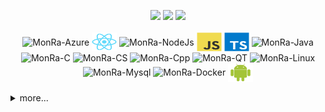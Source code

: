 <!--Hello
<h2><img src="https://emojis.slackmojis.com/emojis/images/1531849430/4246/blob-sunglasses.gif?1531849430" width="30"/> Hi 👋 , I'm MonRá! <img src="https://media.giphy.com/media/12oufCB0MyZ1Go/giphy.gif" width="50"></h2>
-->

<div>
  </p>
  <div align="center">
   <a href="https://www.facebook.com/ramon.chaib" target="_blank"><img src="https://img.shields.io/badge/-Facebook-%230077B5?style=for-the-badge&logo=facebook&logoColor=white" target="_blank"></a> 
  <a href="https://www.instagram.com/monrapps/" target="_blank"><img src="https://img.shields.io/badge/-Instagram-%23E4405F?style=for-the-badge&logo=instagram&logoColor=white" target="_blank"></a>
  <a href="https://www.linkedin.com/in/ramon-chaib-27007635/" target="_blank"><img src="https://img.shields.io/badge/-LinkedIn-%230077B5?style=for-the-badge&logo=linkedin&logoColor=white" target="_blank"></a>   
</div>
  
 <div style="display: inline_block" align="center"><br>
  <img align="center" alt="MonRa-Azure" height="30" width="40" src="https://cdn.jsdelivr.net/gh/devicons/devicon/icons/azure/azure-original.svg">
  <img align="center" alt="MonRa-React" height="30" width="40" src="https://raw.githubusercontent.com/devicons/devicon/master/icons/react/react-original.svg">
  <img align="center" alt="MonRa-NodeJs" height="30" width="40" src="https://cdn.jsdelivr.net/gh/devicons/devicon/icons/nodejs/nodejs-original.svg">
  <img align="center" alt="MonRa-Js" height="30" width="40" src="https://raw.githubusercontent.com/devicons/devicon/master/icons/javascript/javascript-original.svg">     <img align="center" alt="MonRa-Ts" height="30" width="40" src="https://raw.githubusercontent.com/devicons/devicon/master/icons/typescript/typescript-original.svg">
  <img align="center" alt="MonRa-Java" height="30" width="40" src="https://cdn.jsdelivr.net/gh/devicons/devicon/icons/java/java-original.svg">
  <img align="center" alt="MonRa-C" height="30" width="40" src="https://cdn.jsdelivr.net/gh/devicons/devicon/icons/c/c-original.svg">
  <img align="center" alt="MonRa-CS" height="30" width="40" src="https://cdn.jsdelivr.net/gh/devicons/devicon/icons/csharp/csharp-original.svg">
  <img align="center" alt="MonRa-Cpp" height="30" width="40" src="https://cdn.jsdelivr.net/gh/devicons/devicon/icons/cplusplus/cplusplus-original.svg">
  <img align="center" alt="MonRa-QT" height="30" width="40" src="https://cdn.jsdelivr.net/gh/devicons/devicon/icons/qt/qt-original.svg">
  <img align="center" alt="MonRa-Linux" height="30" width="40" src="https://cdn.jsdelivr.net/gh/devicons/devicon/icons/linux/linux-original.svg">
  <img align="center" alt="MonRa-Mysql" height="30" width="40" src="https://cdn.jsdelivr.net/gh/devicons/devicon/icons/mysql/mysql-original.svg">
  <img align="center" alt="MonRa-Docker" height="30" width="40" src="https://cdn.jsdelivr.net/gh/devicons/devicon/icons/docker/docker-original.svg">  
  <img align="center" alt="MonRa-Android" height="30" width="40" src="https://github.com/devicons/devicon/blob/master/icons/android/android-original.svg">
  
</div>
</a>

</br>
<!--
[![github activity graph](https://activity-graph.herokuapp.com/graph?username=monrapps&theme=chartreuse-dark)](https://github.com/monrapps/)
-->
<div>
<details>
      <summary>more...</summary>
      
<!--
### <img src="https://media.giphy.com/media/VgCDAzcKvsR6OM0uWg/giphy.gif" width="50"> A little more about me...  

```javascript
const monra = {
    pronouns: "He" | "Him",
    code: ["any"],
    askMeAbout: ["any"],
    technologies: {
        backEnd: {
            js: ["any"],
        },
        mobileApp: {
            native: ["Android Development"]
        },
        devOps: ["AWS", "Docker🐳", "Route53", "Nginx"],
        databases: ["mongo", "MySql", "sqlite"],
        misc: ["Firebase", "Socket.IO", "selenium", "open-cv", "php", "SuiteApp"]
    },
    architecture: ["Serverless Architecture", "Progressive web applications", "Single page applications"],
    currentFocus: "Building Robots to ease opertations",
    funFact: "There are two ways to write error-free programs; only the third one works"
};
```
-->

---
<!--START_SECTION:waka-->
![Code Time](http://img.shields.io/badge/Code%20Time-610%20hrs%202%20mins-blue)

![Profile Views](http://img.shields.io/badge/Profile%20Views-0-blue)

![Lines of code](https://img.shields.io/badge/From%20Hello%20World%20I%27ve%20Written-1.0%20million%20lines%20of%20code-blue)

**🐱 My GitHub Data** 

> 📦 38.1 kB Used in GitHub's Storage 
 > 
> 🏆 1,544 Contributions in the Year 2024
 > 
> 🚫 Not Opted to Hire
 > 
> 📜 24 Public Repositories 
 > 
> 🔑 18 Private Repositories 
 > 
**I'm an Early 🐤** 

```text
🌞 Morning                4627 commits        █████████░░░░░░░░░░░░░░░░   36.68 % 
🌆 Daytime                5058 commits        ██████████░░░░░░░░░░░░░░░   40.10 % 
🌃 Evening                2455 commits        █████░░░░░░░░░░░░░░░░░░░░   19.46 % 
🌙 Night                  474 commits         █░░░░░░░░░░░░░░░░░░░░░░░░   03.76 % 
```
📅 **I'm Most Productive on Thursday** 

```text
Monday                   2107 commits        ████░░░░░░░░░░░░░░░░░░░░░   16.70 % 
Tuesday                  2139 commits        ████░░░░░░░░░░░░░░░░░░░░░   16.96 % 
Wednesday                2446 commits        █████░░░░░░░░░░░░░░░░░░░░   19.39 % 
Thursday                 2449 commits        █████░░░░░░░░░░░░░░░░░░░░   19.41 % 
Friday                   1846 commits        ████░░░░░░░░░░░░░░░░░░░░░   14.63 % 
Saturday                 907 commits         ██░░░░░░░░░░░░░░░░░░░░░░░   07.19 % 
Sunday                   720 commits         █░░░░░░░░░░░░░░░░░░░░░░░░   05.71 % 
```


📊 **This Week I Spent My Time On** 

```text
🕑︎ Time Zone: America/Sao_Paulo

💬 Programming Languages: 
TypeScript               12 hrs              ███████████████████░░░░░░   77.99 % 
Markdown                 1 hr 10 mins        ██░░░░░░░░░░░░░░░░░░░░░░░   07.65 % 
Bash                     56 mins             ██░░░░░░░░░░░░░░░░░░░░░░░   06.16 % 
YAML                     31 mins             █░░░░░░░░░░░░░░░░░░░░░░░░   03.39 % 
Other                    17 mins             ░░░░░░░░░░░░░░░░░░░░░░░░░   01.87 % 

🔥 Editors: 
VS Code                  15 hrs 24 mins      █████████████████████████   100.00 % 

🐱‍💻 Projects: 
wlm-backend              12 hrs 48 mins      █████████████████████░░░░   83.15 % 
Markdown                 1 hr 10 mins        ██░░░░░░░░░░░░░░░░░░░░░░░   07.65 % 
wlm-infra                54 mins             █░░░░░░░░░░░░░░░░░░░░░░░░   05.90 % 
dbdump                   29 mins             █░░░░░░░░░░░░░░░░░░░░░░░░   03.24 % 
Unknown Project          0 secs              ░░░░░░░░░░░░░░░░░░░░░░░░░   00.06 % 

💻 Operating System: 
Linux                    14 hrs 13 mins      ███████████████████████░░   92.29 % 
Windows                  1 hr 11 mins        ██░░░░░░░░░░░░░░░░░░░░░░░   07.71 % 
```

**I Mostly Code in C++** 

```text
C++                      8 repos             ████░░░░░░░░░░░░░░░░░░░░░   16.33 % 
C                        8 repos             ████░░░░░░░░░░░░░░░░░░░░░   16.33 % 
HTML                     4 repos             ██░░░░░░░░░░░░░░░░░░░░░░░   08.16 % 
TypeScript               4 repos             ██░░░░░░░░░░░░░░░░░░░░░░░   08.16 % 
MQL5                     2 repos             █░░░░░░░░░░░░░░░░░░░░░░░░   04.08 % 
```



**Timeline**

![Lines of Code chart](https://raw.githubusercontent.com/monrapps/monrapps/master/assets/bar_graph.png)


 Last Updated on 02/07/2024 06:55:12 UTC
<!--END_SECTION:waka-->
